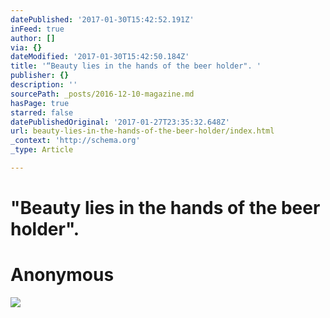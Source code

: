 ```yaml
---
datePublished: '2017-01-30T15:42:52.191Z'
inFeed: true
author: []
via: {}
dateModified: '2017-01-30T15:42:50.184Z'
title: '“Beauty lies in the hands of the beer holder". '
publisher: {}
description: ''
sourcePath: _posts/2016-12-10-magazine.md
hasPage: true
starred: false
datePublishedOriginal: '2017-01-27T23:35:32.648Z'
url: beauty-lies-in-the-hands-of-the-beer-holder/index.html
_context: 'http://schema.org'
_type: Article

---
```

# "Beauty lies in the hands of the beer holder". 

# Anonymous
![](https://the-grid-user-content.s3-us-west-2.amazonaws.com/426a0687-1aa1-4c2b-b396-ea647310648e.jpg)